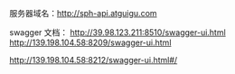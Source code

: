 服务器域名：http://sph-api.atguigu.com

swagger 文档：
http://39.98.123.211:8510/swagger-ui.html
http://139.198.104.58:8209/swagger-ui.html

http://139.198.104.58:8212/swagger-ui.html#/
